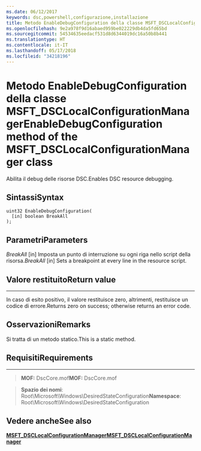 ```yaml
---
ms.date: 06/12/2017
keywords: dsc,powershell,configurazione,installazione
title: Metodo EnableDebugConfiguration della classe MSFT_DSCLocalConfigurationManager
ms.openlocfilehash: 9e2a978f9d16abaed959be022229db4da5fd65bd
ms.sourcegitcommit: 54534635eedacf531d8d6344019dc16a50b8b441
ms.translationtype: HT
ms.contentlocale: it-IT
ms.lasthandoff: 05/17/2018
ms.locfileid: "34218196"
---
```

# <a name="enabledebugconfiguration-method-of-the-msftdsclocalconfigurationmanager-class"></a><span data-ttu-id="d5f3f-103">Metodo EnableDebugConfiguration della classe MSFT_DSCLocalConfigurationManager</span><span class="sxs-lookup"><span data-stu-id="d5f3f-103">EnableDebugConfiguration method of the MSFT_DSCLocalConfigurationManager class</span></span>

<span data-ttu-id="d5f3f-104">Abilita il debug delle risorse DSC.</span><span class="sxs-lookup"><span data-stu-id="d5f3f-104">Enables DSC resource debugging.</span></span>

<a name="syntax"></a><span data-ttu-id="d5f3f-105">Sintassi</span><span class="sxs-lookup"><span data-stu-id="d5f3f-105">Syntax</span></span>
------

```mof
uint32 EnableDebugConfiguration(
  [in] boolean BreakAll
);
```

<a name="parameters"></a><span data-ttu-id="d5f3f-106">Parametri</span><span class="sxs-lookup"><span data-stu-id="d5f3f-106">Parameters</span></span>
----------

<span data-ttu-id="d5f3f-107">*BreakAll* \[in\] Imposta un punto di interruzione su ogni riga nello script della risorsa.</span><span class="sxs-lookup"><span data-stu-id="d5f3f-107">*BreakAll* \[in\] Sets a breakpoint at every line in the resource script.</span></span>

## <a name="return-value"></a><span data-ttu-id="d5f3f-108">Valore restituito</span><span class="sxs-lookup"><span data-stu-id="d5f3f-108">Return value</span></span>
------------

<span data-ttu-id="d5f3f-109">In caso di esito positivo, il valore restituisce zero, altrimenti, restituisce un codice di errore.</span><span class="sxs-lookup"><span data-stu-id="d5f3f-109">Returns zero on success; otherwise returns an error code.</span></span>

## <a name="remarks"></a><span data-ttu-id="d5f3f-110">Osservazioni</span><span class="sxs-lookup"><span data-stu-id="d5f3f-110">Remarks</span></span>

<span data-ttu-id="d5f3f-111">Si tratta di un metodo statico.</span><span class="sxs-lookup"><span data-stu-id="d5f3f-111">This is a static method.</span></span>

## <a name="requirements"></a><span data-ttu-id="d5f3f-112">Requisiti</span><span class="sxs-lookup"><span data-stu-id="d5f3f-112">Requirements</span></span>
------------
><span data-ttu-id="d5f3f-113">**MOF:** DscCore.mof</span><span class="sxs-lookup"><span data-stu-id="d5f3f-113">**MOF:** DscCore.mof</span></span>

><span data-ttu-id="d5f3f-114">**Spazio dei nomi**: Root\Microsoft\Windows\DesiredStateConfiguration</span><span class="sxs-lookup"><span data-stu-id="d5f3f-114">**Namespace**: Root\Microsoft\Windows\DesiredStateConfiguration</span></span>


## <a name="see-also"></a><span data-ttu-id="d5f3f-115">Vedere anche</span><span class="sxs-lookup"><span data-stu-id="d5f3f-115">See also</span></span>


[<span data-ttu-id="d5f3f-116">**MSFT_DSCLocalConfigurationManager**</span><span class="sxs-lookup"><span data-stu-id="d5f3f-116">**MSFT_DSCLocalConfigurationManager**</span></span>](msft-dsclocalconfigurationmanager.md)